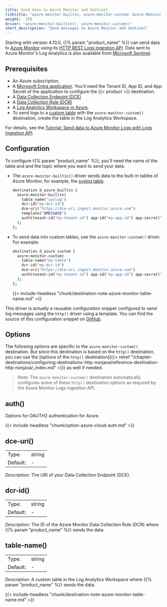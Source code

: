 ```yaml
---
title: Send data to Azure Monitor and Sentinel
linktitle: "azure-monitor-builtin, azure-monitor-custom: Azure Monitor and Sentinel"
weight:  150
driver: "azure-monitor-builtin(), azure-monitor-custom()"
short_description: "Send messages to Azure Monitor and Sentinel"
---
```

<!-- This file is under the copyright of Axoflow, and licensed under Apache License 2.0, except for using the Axoflow and AxoSyslog trademarks. -->

Starting with version 4.10.0, {{% param "product_name" %}} can send data to [Azure Monitor](https://learn.microsoft.com/en-us/azure/azure-monitor/overview) using its [HTTP REST Logs ingestion API](https://learn.microsoft.com/en-us/azure/azure-monitor/logs/logs-ingestion-api-overview#rest-api-call). Data sent to Azure Monitor's Log Analytics is also available from [Microsoft Sentinel](https://learn.microsoft.com/en-us/azure/sentinel/data-transformation).

## Prerequisites

- An Azure subscription.
- A [Microsoft Entra application](https://learn.microsoft.com/en-us/azure/azure-monitor/logs/tutorial-logs-ingestion-portal#create-azure-ad-application). You'll need the Tenant ID, App ID, and App Secret of the application to configure the {{< product >}} destination.
- A [Data Collection Endpoint (DCE)](https://learn.microsoft.com/en-us/azure/azure-monitor/essentials/data-collection-endpoint-overview?tabs=portal)
- A [Data Collection Rule (DCR)](https://learn.microsoft.com/en-us/azure/azure-monitor/essentials/data-collection-rule-create-edit?tabs=portal)
- A [Log Analytics Workspace in Azure](https://learn.microsoft.com/en-us/azure/azure-monitor/logs/log-analytics-workspace-overview).
- To send logs to a [custom table](https://learn.microsoft.com/en-us/azure/azure-monitor/logs/create-custom-table?tabs=azure-portal-1%2Cazure-portal-2%2Cazure-portal-3#create-a-custom-table) with the `azure-monitor-custom()` destination, create the table in the Log Analytics Workspace.

For details, see the [Tutorial: Send data to Azure Monitor Logs with Logs ingestion API](https://learn.microsoft.com/en-us/azure/azure-monitor/logs/tutorial-logs-ingestion-portal).

## Configuration

To configure {{% param "product_name" %}}, you'll need the name of the table and  and the topic where you want to send your data.

- The `azure-monitor-builtin()` driver sends data to the built-in tables of Azure Monitor, for example, the [syslog table]( https://learn.microsoft.com/en-us/azure/azure-monitor/reference/tables/syslog).
    <!-- FIXME how can you configure what to send to the different columns? What format should the template have? Do we have a template/mapping for any builtin table like syslog? -->

    ```sh
    destination d_azure_builtin {
      azure-monitor-builtin(
        table_name("syslog")
        dcr-id("my-dcr-id")
        dce-uri("https://dce-uri.ingest.monitor.azure.com")
        template("$MESSAGE")
        auth(tenant-id("my-tenant-id") app-id("my-app-id") app-secret("my-app-secret"))
      );
    };
    ```

- To send data into custom tables, use the `azure-monitor-custom()` driver. For example:

    ```sh
    destination d_azure_custom {
      azure-monitor-custom(
        table-name("my-table")
        dcr-id("my-dcr-id")
        dce-uri("https://dce-uri.ingest.monitor.azure.com")
        auth(tenant-id("my-tenant-id") app-id("my-app-id") app-secret("my-app-secret"))
      );
    };
    ```

    {{< include-headless "chunk/destination-note-azure-monitor-table-name.md" >}}

This driver is actually a reusable configuration snippet configured to send log messages using the `http()` driver using a template. You can find the source of this configuration snippet on [GitHub](https://github.com/axoflow/axosyslog/blob/main/scl/azure/azure-monitor.conf).

## Options

The following options are specific to the `azure-monitor-custom()` destination. But since this destination is based on the `http()` destination, you can use the [options of the `http()` destination]({{< relref "/chapter-destinations/configuring-destinations-http-nonjava/reference-destination-http-nonjava/_index.md" >}}) as well if needed.

> Note: The `azure-monitor-custom()` destination automatically configures some of these `http()` destination options as required by the Azure Monitor Logs ingestion API.

<!-- FIXME xinclude the http options -->

## auth()

Options for OAUTH2 authentication for Azure.

{{< include-headless "chunk/option-azure-cloud-auth.md" >}}

## dce-uri()

|          |                            |
| -------- | -------------------------- |
| Type:    | string |
| Default: | - |

*Description:* The URI of your Data Collection Endpoint (DCE).

## dcr-id()

|          |                            |
| -------- | -------------------------- |
| Type:    | string |
| Default: | - |

*Description:* The ID of the Azure Monitor Data Collection Rule (DCR) where {{% param "product_name" %}} sends the data.

## table-name()

|          |                            |
| -------- | -------------------------- |
| Type:    | string |
| Default: | - |

*Description:* A custom table in the Log Analytics Workspace where {{% param "product_name" %}} sends the data.

{{< include-headless "chunk/destination-note-azure-monitor-table-name.md" >}}
